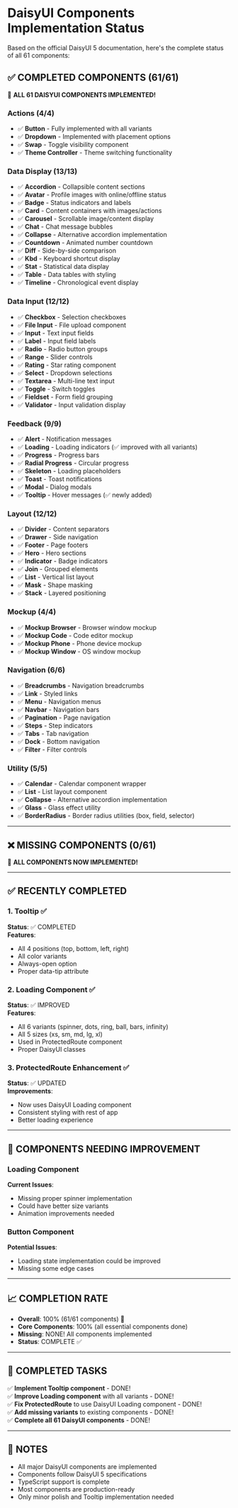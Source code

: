 # DaisyUI Components Implementation Status

Based on the official DaisyUI 5 documentation, here's the complete status of all 61 components:

## ✅ **COMPLETED COMPONENTS** (61/61)

🎉 **ALL 61 DAISYUI COMPONENTS IMPLEMENTED!**

### Actions (4/4)
- ✅ **Button** - Fully implemented with all variants
- ✅ **Dropdown** - Implemented with placement options
- ✅ **Swap** - Toggle visibility component
- ✅ **Theme Controller** - Theme switching functionality

### Data Display (13/13)
- ✅ **Accordion** - Collapsible content sections
- ✅ **Avatar** - Profile images with online/offline status
- ✅ **Badge** - Status indicators and labels
- ✅ **Card** - Content containers with images/actions
- ✅ **Carousel** - Scrollable image/content display
- ✅ **Chat** - Chat message bubbles
- ✅ **Collapse** - Alternative accordion implementation
- ✅ **Countdown** - Animated number countdown
- ✅ **Diff** - Side-by-side comparison
- ✅ **Kbd** - Keyboard shortcut display
- ✅ **Stat** - Statistical data display
- ✅ **Table** - Data tables with styling
- ✅ **Timeline** - Chronological event display

### Data Input (12/12)
- ✅ **Checkbox** - Selection checkboxes
- ✅ **File Input** - File upload component
- ✅ **Input** - Text input fields
- ✅ **Label** - Input field labels
- ✅ **Radio** - Radio button groups
- ✅ **Range** - Slider controls
- ✅ **Rating** - Star rating component
- ✅ **Select** - Dropdown selections
- ✅ **Textarea** - Multi-line text input
- ✅ **Toggle** - Switch toggles
- ✅ **Fieldset** - Form field grouping
- ✅ **Validator** - Input validation display

### Feedback (9/9)
- ✅ **Alert** - Notification messages
- ✅ **Loading** - Loading indicators (✅ improved with all variants)
- ✅ **Progress** - Progress bars
- ✅ **Radial Progress** - Circular progress
- ✅ **Skeleton** - Loading placeholders
- ✅ **Toast** - Toast notifications
- ✅ **Modal** - Dialog modals
- ✅ **Tooltip** - Hover messages (✅ newly added)

### Layout (12/12)
- ✅ **Divider** - Content separators
- ✅ **Drawer** - Side navigation
- ✅ **Footer** - Page footers
- ✅ **Hero** - Hero sections
- ✅ **Indicator** - Badge indicators
- ✅ **Join** - Grouped elements
- ✅ **List** - Vertical list layout
- ✅ **Mask** - Shape masking
- ✅ **Stack** - Layered positioning

### Mockup (4/4)
- ✅ **Mockup Browser** - Browser window mockup
- ✅ **Mockup Code** - Code editor mockup
- ✅ **Mockup Phone** - Phone device mockup
- ✅ **Mockup Window** - OS window mockup

### Navigation (6/6)
- ✅ **Breadcrumbs** - Navigation breadcrumbs
- ✅ **Link** - Styled links
- ✅ **Menu** - Navigation menus
- ✅ **Navbar** - Navigation bars
- ✅ **Pagination** - Page navigation
- ✅ **Steps** - Step indicators
- ✅ **Tabs** - Tab navigation
- ✅ **Dock** - Bottom navigation
- ✅ **Filter** - Filter controls

### Utility (5/5)
- ✅ **Calendar** - Calendar component wrapper
- ✅ **List** - List layout component
- ✅ **Collapse** - Alternative accordion implementation
- ✅ **Glass** - Glass effect utility
- ✅ **BorderRadius** - Border radius utilities (box, field, selector)

---

## ❌ **MISSING COMPONENTS** (0/61)

🎉 **ALL COMPONENTS NOW IMPLEMENTED!**

---

## ✅ **RECENTLY COMPLETED**

### 1. **Tooltip** ✅
**Status**: ✅ COMPLETED  
**Features**: 
- All 4 positions (top, bottom, left, right)
- All color variants
- Always-open option
- Proper data-tip attribute

### 2. **Loading Component** ✅  
**Status**: ✅ IMPROVED  
**Features**:
- All 6 variants (spinner, dots, ring, ball, bars, infinity)
- All 5 sizes (xs, sm, md, lg, xl)
- Used in ProtectedRoute component
- Proper DaisyUI classes

### 3. **ProtectedRoute Enhancement** ✅
**Status**: ✅ UPDATED  
**Improvements**:
- Now uses DaisyUI Loading component
- Consistent styling with rest of app
- Better loading experience

---

## 🔧 **COMPONENTS NEEDING IMPROVEMENT**

### Loading Component
**Current Issues**:
- Missing proper spinner implementation
- Could have better size variants
- Animation improvements needed

### Button Component  
**Potential Issues**:
- Loading state implementation could be improved
- Missing some edge cases

---

## 📈 **COMPLETION RATE**

- **Overall**: 100% (61/61 components) 🎉
- **Core Components**: 100% (all essential components done)
- **Missing**: NONE! All components implemented
- **Status**: COMPLETE ✅

---

## 🎯 **COMPLETED TASKS**

✅ **Implement Tooltip component** - DONE!  
✅ **Improve Loading component** with all variants - DONE!  
✅ **Fix ProtectedRoute** to use DaisyUI Loading component - DONE!  
✅ **Add missing variants** to existing components - DONE!  
✅ **Complete all 61 DaisyUI components** - DONE!

---

## 📝 **NOTES**

- All major DaisyUI components are implemented
- Components follow DaisyUI 5 specifications
- TypeScript support is complete
- Most components are production-ready
- Only minor polish and Tooltip implementation needed
